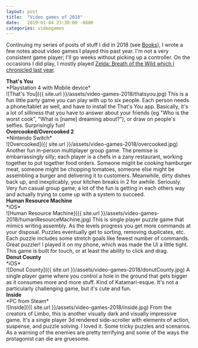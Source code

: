 ```yaml
---
layout: post
title:  "Video games of 2018"
date:   2019-01-04 23:30:00 -0800
categories: videogames
---
```


Continuing my series of posts of stuff I did in 2018 (see [Books](/posts/books-i-read-2018)), I wrote a few notes about video games I played this past year. I'm not a very consistent game player; I'll go weeks without picking up a controller. On the occasions I did play, I mostly played [Zelda: Breath of the Wild which I chronicled last year](/posts/video-games-2017). 

<h4 style="margin:0;">That's You</h4>
*Playstation 4 with Mobile device*<br/>
![That's You]({{ site.url }}/assets/video-games-2018/thatsyou.jpg)
This is a fun little party game you can play with up to six people. Each person needs a phone/tablet as well, and have to install the That's You app. Basically, it's a lot of silliness that you have to answer about your friends (eg "Who is the worst cook", "What is [name] dreaming about?"), or draw on people's selfies. Surprisingly fun!

<h4 style="margin:0;">Overcooked/Overcooked 2</h4>
*Nintendo Switch*<br/>
![Overcooked]({{ site.url }}/assets/video-games-2018/overcooked.jpg)
Another fun in-person multiplayer group game. The premise is embarrassingly silly; each player is a chefs in a zany restaurant, working together to put together food orders. Someone might be cooking hamburger meat, someone might be chopping tomatoes, someone else might be assembling a burger and delivering it to customers. Meanwhile, dirty dishes back up, and inexplicably, your kitchen breaks in 2 for awhile. Seriously. Very fun casual group game; a lot of the fun is getting in each others way and actually trying to come up with a system to succeed.

<h4 style="margin:0;">Human Resource Machine</h4>
*iOS*<br/>
![Human Resource Machine]({{ site.url }}/assets/video-games-2018/humanResourceMachine.jpg)
This is single player puzzle game that mimics writing assembly. As the levels progress you get more commands at your disposal. Puzzles eventually get to sorting, removing duplicates, etc. Each puzzle includes some stretch goals like fewest number of commands. Great puzzler! I played it on my phone, which was made the UI a little tight. This game is built for touch, or at least the ability to click and drag.

<h4 style="margin:0;">Donut County</h4>
*iOS*<br/>
![Donut County]({{ site.url }}/assets/video-games-2018/donutCounty.jpg)
A single player game where you control a hole in the ground that gets bigger as it consumes more and more stuff. Kind of Katamari-esque. It's not a particularly challenging game, but it's cute and fun.

<h4 style="margin:0;">Inside</h4>
*PC from Steam*<br/>
![Inside]({{ site.url }}/assets/video-games-2018/inside.jpg)
From the creators of Limbo, this is another visually dark and visually impressive game. It's a single player 3d rendered side-scroller with elements of action, suspense, and puzzle solving. I loved it. Some tricky puzzles and scenarios. As a warning of the enemies are pretty terrifying and some of the ways the protagonist can die are gruesome.
